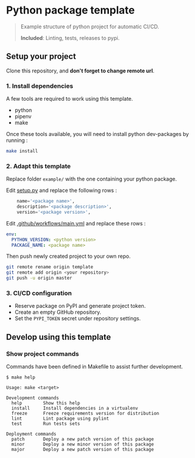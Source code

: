 # Python package template

> Example structure of python project for automatic CI/CD.
>
> **Included**: Linting, tests, releases to pypi.

## Setup your project

Clone this repository, and **don't forget to change remote url**.

### 1. Install dependencies

A few tools are required to work using this template.

- python
- pipenv
- make

Once these tools available, you will need to install python dev-packages by running :
```bash
make install
```

### 2. Adapt this template

Replace folder `example/` with the one containing your python package.

Edit [setup.py](setup.py) and replace the following rows :

```python
    name='<package name>',
    description='<package description>',
    version='<package version>',
```

Edit [.github/workflows/main.yml](.github/workflows/main.yml) and replace these rows :

```yaml
env:
  PYTHON_VERSION: <python version>
  PACKAGE_NAME: <package name>
```

Then push newly created project to your own repo.
```bash
git remote rename origin template
git remote add origin <your repository>
git push -u origin master
```

### 3. CI/CD configuration

- Reserve package on PyPI and generate project token.
- Create an empty GitHub repository.
- Set the `PYPI_TOKEN` secret under repository settings.


## Develop using this template

### Show project commands

Commands have been defined in Makefile to assist further development.

```
$ make help

Usage: make <target>

Development commands
  help        Show this help
  install     Install dependencies in a virtualenv
  freeze      Freeze requirements version for distribution
  lint        Lint package using pylint
  test        Run tests sets

Deployment commands
  patch       Deploy a new patch version of this package
  minor       Deploy a new minor version of this package
  major       Deploy a new patch version of this package
```
